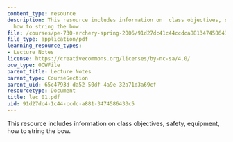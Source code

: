 ```yaml
---
content_type: resource
description: This resource includes information on  class objectives, safety, equipment,
  how to string the bow.
file: /courses/pe-730-archery-spring-2006/91d27dc41c44ccdca8813474586433c5_lec_01.pdf
file_type: application/pdf
learning_resource_types:
- Lecture Notes
license: https://creativecommons.org/licenses/by-nc-sa/4.0/
ocw_type: OCWFile
parent_title: Lecture Notes
parent_type: CourseSection
parent_uid: 65c4793d-da52-50df-4a9e-32a71d3a69cf
resourcetype: Document
title: lec_01.pdf
uid: 91d27dc4-1c44-ccdc-a881-3474586433c5
---
```

This resource includes information on  class objectives, safety, equipment, how to string the bow.